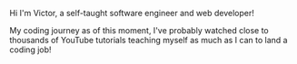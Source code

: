 Hi I'm Victor, a self-taught software engineer and web developer!

My coding journey as of this moment, I've probably watched close to thousands of YouTube tutorials teaching myself as much as I can to land a coding job!

<!--
**ghorus/ghorus** is a ✨ _special_ ✨ repository because its `README.md` (this file) appears on your GitHub profile.

Here are some ideas to get you started:

- 🔭 I’m currently working on ...
- 🌱 I’m currently learning ...
- 👯 I’m looking to collaborate on ...

- ⚡ Fun fact: ...
-->

